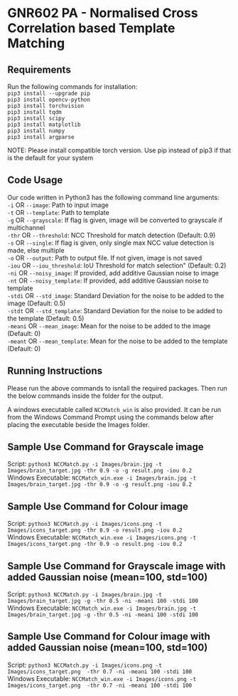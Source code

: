 # GNR602 PA - Normalised Cross Correlation based Template Matching

## Requirements
Run the following commands for installation: <br />
`pip3 install --upgrade pip` <br />
`pip3 install opencv-python` <br />
`pip3 install torchvision` <br />
`pip3 install tqdm` <br />
`pip3 install scipy` <br />
`pip3 install matplotlib` <br />
`pip3 install numpy`<br />
`pip3 install argparse` <br />


NOTE: Please install compatible torch version. Use pip instead of pip3 if that is the default for your system

## Code Usage <br />
Our code written in Python3 has the following command line arguments: <br />
`-i` OR `--image`: Path to input image <br />
`-t` OR `--template`: Path to template <br />
`-g` OR `--grayscale`: If flag is given, image will be converted to grayscale if multichannel <br />
`-thr` OR `--threshold`: NCC Threshold for match detection (Default: 0.9) <br />
`-s` OR `--single`: If flag is given, only single max NCC value detection is made, else multiple <br />
`-o` OR `--output`: Path to output file. If not given, image is not saved <br />
`-iou` OR `--iou_threshold`: IoU Threshold for match selection" (Default: 0.2) <br />
`-ni` OR `--noisy_image`: If provided, add additive Gaussian noise to image  <br />
`-nt` OR `--noisy_template`: If provided, add additive Gaussian noise to template <br />
`-stdi` OR `--std_image`: Standard Deviation for the noise to be added to the image (Default: 0.5) <br />
`-stdt` OR `--std_template`: Standard Deviation for the noise to be added to the template (Default: 0.5) <br />
`-meani` OR `--mean_image`: Mean for the noise to be added to the image (Default: 0) <br />
`-meant` OR `--mean_template`: Mean for the noise to be added to the template (Default: 0) <br />

## Running Instructions
Please run the above commands to isntall the required packages. Then run the below commands inside the folder for the output. <br />

A windows executable called `NCCMatch_win` is also provided. It can be run from the Windows Command Prompt using the commands below after placing the executable beside the Images folder.

## Sample Use Command for Grayscale image <br />
Script: `python3 NCCMatch.py -i Images/brain.jpg -t Images/brain_target.jpg -thr 0.9 -o -g result.png -iou 0.2` <br />
Windows Executable: `NCCMatch_win.exe -i Images/brain.jpg -t Images/brain_target.jpg -thr 0.9 -o -g result.png -iou 0.2`

## Sample Use Command for Colour image <br />
Script: `python3 NCCMatch.py -i Images/icons.png -t Images/icons_target.png -thr 0.9 -o result.png -iou 0.2` <br />
Windows Executable: `NCCMatch_win.exe -i Images/icons.png -t Images/icons_target.png -thr 0.9 -o result.png -iou 0.2`

## Sample Use Command for Grayscale image with added Gaussian noise (mean=100, std=100) <br />
Script: `python3 NCCMatch.py -i Images/brain.jpg -t Images/brain_target.jpg -g -thr 0.5 -ni -meani 100 -stdi 100` <br />
Windows Executable: `NCCMatch_win.exe -i Images/brain.jpg -t Images/brain_target.jpg -g -thr 0.5 -ni -meani 100 -stdi 100`

## Sample Use Command for Colour image with added Gaussian noise (mean=100, std=100) <br />
Script: `python3 NCCMatch.py -i Images/icons.png -t Images/icons_target.png  -thr 0.7 -ni -meani 100 -stdi 100` <br />
Windows Executable: `NCCMatch_win.exe -i Images/icons.png -t Images/icons_target.png  -thr 0.7 -ni -meani 100 -stdi 100`
